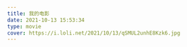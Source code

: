 ```yaml
---
title: 我的电影
date: 2021-10-13 15:53:34
type: movie
cover: https://i.loli.net/2021/10/13/qSMUL2unhE8Kzk6.jpg
---
```


